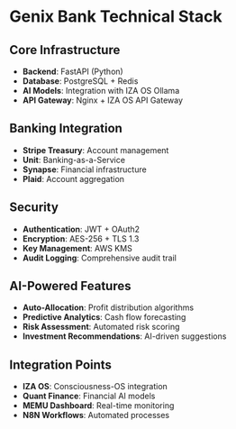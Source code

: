 # Genix Bank Technical Stack

## Core Infrastructure
- **Backend**: FastAPI (Python)
- **Database**: PostgreSQL + Redis
- **AI Models**: Integration with IZA OS Ollama
- **API Gateway**: Nginx + IZA OS API Gateway

## Banking Integration
- **Stripe Treasury**: Account management
- **Unit**: Banking-as-a-Service
- **Synapse**: Financial infrastructure
- **Plaid**: Account aggregation

## Security
- **Authentication**: JWT + OAuth2
- **Encryption**: AES-256 + TLS 1.3
- **Key Management**: AWS KMS
- **Audit Logging**: Comprehensive audit trail

## AI-Powered Features
- **Auto-Allocation**: Profit distribution algorithms
- **Predictive Analytics**: Cash flow forecasting
- **Risk Assessment**: Automated risk scoring
- **Investment Recommendations**: AI-driven suggestions

## Integration Points
- **IZA OS**: Consciousness-OS integration
- **Quant Finance**: Financial AI models
- **MEMU Dashboard**: Real-time monitoring
- **N8N Workflows**: Automated processes
